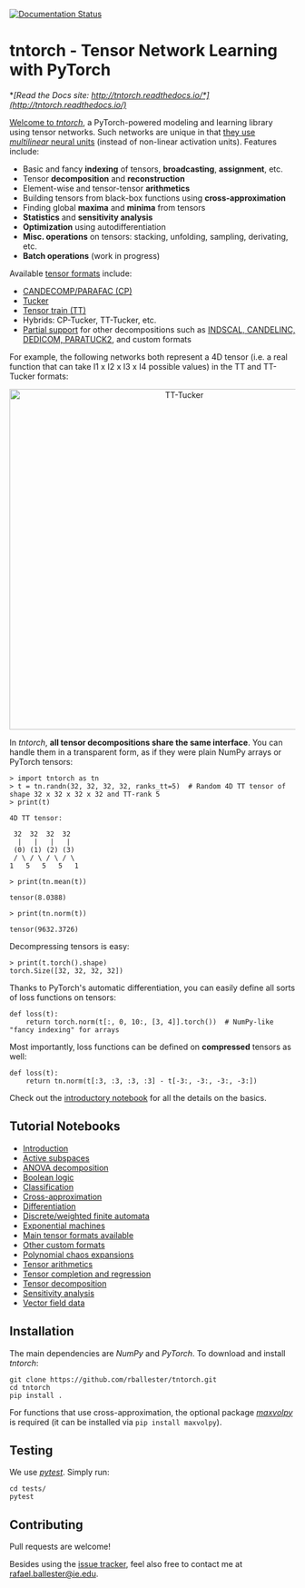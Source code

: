 [![Documentation Status](https://readthedocs.org/projects/tntorch/badge/?version=latest)](https://tntorch.readthedocs.io/en/latest/?badge=latest)

# tntorch - Tensor Network Learning with PyTorch

**[Read the Docs site: *http://tntorch.readthedocs.io/*](http://tntorch.readthedocs.io/)**

[Welcome to *tntorch*](https://github.com/VMML/tntorch/blob/master/docs/tutorials/introduction.ipynb), a PyTorch-powered modeling and learning library using tensor networks. Such networks are unique in that [they use *multilinear* neural units](https://arxiv.org/abs/1711.00811) (instead of non-linear activation units). Features include:

- Basic and fancy **indexing** of tensors, **broadcasting**, **assignment**, etc.
- Tensor **decomposition** and **reconstruction**
- Element-wise and tensor-tensor **arithmetics**
- Building tensors from black-box functions using **cross-approximation**
- Finding global **maxima** and **minima** from tensors
- **Statistics** and **sensitivity analysis**
- **Optimization** using autodifferentiation
- **Misc. operations** on tensors: stacking, unfolding, sampling, derivating, etc.
- **Batch operations** (work in progress)


Available [tensor formats](https://github.com/rballester/tntorch/blob/master/docs/tutorials/main_formats.ipynb) include:

- [CANDECOMP/PARAFAC (CP)](https://epubs.siam.org/doi/pdf/10.1137/07070111X)
- [Tucker](https://epubs.siam.org/doi/pdf/10.1137/S0895479898346995)
- [Tensor train (TT)](https://epubs.siam.org/doi/abs/10.1137/090752286?journalCode=sjoce3)
- Hybrids: CP-Tucker, TT-Tucker, etc. 
- [Partial support](https://github.com/rballester/tntorch/blob/master/docs/tutorials/other_formats.ipynb) for other decompositions such as [INDSCAL, CANDELINC, DEDICOM, PARATUCK2](https://epubs.siam.org/doi/pdf/10.1137/07070111X), and custom formats

For example, the following networks both represent a 4D tensor (i.e. a real function that can take I1 x I2 x I3 x I4 possible values) in the TT and TT-Tucker formats:

<p align="center"><img src="https://github.com/rballester/tntorch/blob/master/images/tensors.jpg" width="600" title="TT-Tucker"></p>

In *tntorch*, **all tensor decompositions share the same interface**. You can handle them in a transparent form, as if they were plain NumPy arrays or PyTorch tensors:

```
> import tntorch as tn
> t = tn.randn(32, 32, 32, 32, ranks_tt=5)  # Random 4D TT tensor of shape 32 x 32 x 32 x 32 and TT-rank 5
> print(t)

4D TT tensor:

 32  32  32  32
  |   |   |   |
 (0) (1) (2) (3)
 / \ / \ / \ / \
1   5   5   5   1

> print(tn.mean(t))

tensor(8.0388)

> print(tn.norm(t))

tensor(9632.3726)
```

Decompressing tensors is easy:  

```
> print(t.torch().shape)
torch.Size([32, 32, 32, 32])
```

Thanks to PyTorch's automatic differentiation, you can easily define all sorts of loss functions on tensors:

```
def loss(t):
    return torch.norm(t[:, 0, 10:, [3, 4]].torch())  # NumPy-like "fancy indexing" for arrays
```

Most importantly, loss functions can be defined on **compressed** tensors as well:

```
def loss(t):
    return tn.norm(t[:3, :3, :3, :3] - t[-3:, -3:, -3:, -3:])
```

Check out the [introductory notebook](https://github.com/rballester/tntorch/blob/master/docs/tutorials/introduction.ipynb) for all the details on the basics.

## Tutorial Notebooks

- [Introduction](https://github.com/rballester/tntorch/blob/master/docs/tutorials/introduction.ipynb)
- [Active subspaces](https://github.com/rballester/tntorch/blob/master/docs/tutorials/active_subspaces.ipynb)
- [ANOVA decomposition](https://github.com/rballester/tntorch/blob/master/docs/tutorials/anova.ipynb)
- [Boolean logic](https://github.com/rballester/tntorch/blob/master/docs/tutorials/logic.ipynb)
- [Classification](https://github.com/rballester/tntorch/blob/master/docs/tutorials/classification.ipynb)
- [Cross-approximation](https://github.com/rballester/tntorch/blob/master/docs/tutorials/cross.ipynb)
- [Differentiation](https://github.com/rballester/tntorch/blob/master/docs/tutorials/derivatives.ipynb)
- [Discrete/weighted finite automata](https://github.com/rballester/tntorch/blob/master/docs/tutorials/automata.ipynb)
- [Exponential machines](https://github.com/rballester/tntorch/blob/master/docs/tutorials/exponential_machines.ipynb)
- [Main tensor formats available](https://github.com/rballester/tntorch/blob/master/docs/tutorials/main_formats.ipynb)
- [Other custom formats](https://github.com/rballester/tntorch/blob/master/docs/tutorials/other_formats.ipynb)
- [Polynomial chaos expansions](https://github.com/rballester/tntorch/blob/master/docs/tutorials/pce.ipynb)
- [Tensor arithmetics](https://github.com/rballester/tntorch/blob/master/docs/tutorials/arithmetics.ipynb)
- [Tensor completion and regression](https://github.com/rballester/tntorch/blob/master/docs/tutorials/completion.ipynb)
- [Tensor decomposition](https://github.com/rballester/tntorch/blob/master/docs/tutorials/decompositions.ipynb)
- [Sensitivity analysis](https://github.com/rballester/tntorch/blob/master/docs/tutorials/sobol.ipynb)
- [Vector field data](https://github.com/rballester/tntorch/blob/master/docs/tutorials/vector_fields.ipynb)

## Installation

The main dependencies are *NumPy* and *PyTorch*. To download and install *tntorch*:

```
git clone https://github.com/rballester/tntorch.git
cd tntorch
pip install .
```

For functions that use cross-approximation, the optional package [*maxvolpy*](https://bitbucket.org/muxas/maxvolpy) is required (it can be installed via `pip install maxvolpy`).

## Testing

We use [*pytest*](https://docs.pytest.org/en/latest/). Simply run:

```
cd tests/
pytest
```

## Contributing

Pull requests are welcome! 

Besides using the [issue tracker](https://github.com/rballester/tntorch/issues), feel also free to contact me at <rafael.ballester@ie.edu>.

